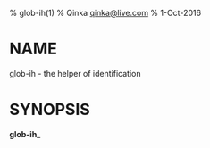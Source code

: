 % glob-ih(1)
% Qinka <qinka@live.com>
% 1-Oct-2016

# NAME
glob-ih - the helper of identification

# SYNOPSIS

**glob-ih**_ 
